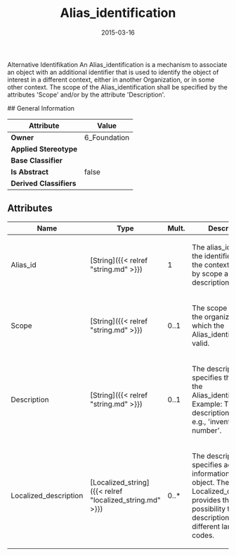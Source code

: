 ﻿---
title: Alias_identification
toc: false
type: specs
date: "2015-03-16"
draft: false
specification: KBL
version: 2.4
documentType: "Recommendation"
elementType: Class
classes:
  - Alias_identification
menu_name: kbl-2.4
---
<p>Alternative Identifikation  An Alias_identification is a mechanism to associate an object with an additional identifier that is used to identify the object of interest in a different context, either in another Organization, or in some other context. The scope of the Alias_identification shall be specified by the attributes 'Scope' and/or by the attribute 'Description'.</p>
## General Information

| Attribute               | Value |
|-------------------------|-------|
| **Owner**               | 6_Foundation |
| **Applied Stereotype**  |   |
| **Base Classifier**     |   |
| **Is Abstract**         | false |
| **Derived Classifiers** |   |

## Attributes
|  Name  |  Type  |  Mult.  |  Description  |  Owning Classifier  |
|--------|--------|---------|---------------|--------------|
|Alias_id | [String]({{< relref "string.md" >}}) | 1 | <p>The alias_id specifies the identifier used in the context specified by scope and description.</p> | [Alias_identification]({{< relref "alias_identification.md" >}}) |
|Scope | [String]({{< relref "string.md" >}}) | 0..1 | <p>The scope specifies the organization in which the Alias_identification is valid.</p> | [Alias_identification]({{< relref "alias_identification.md" >}}) |
|Description | [String]({{< relref "string.md" >}}) | 0..1 | <p>The description specifies the type of the Alias_identification. Example: The description may be, e.g., 'inventory number'.</p> | [Alias_identification]({{< relref "alias_identification.md" >}}) |
|Localized_description | [Localized_string]({{< relref "localized_string.md" >}}) | 0..* | <p> The description specifies additional information about the object. The Localized_description provides the possibility to define descriptions for different language codes.       </p> | [Alias_identification]({{< relref "alias_identification.md" >}}) |

